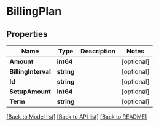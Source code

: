 # BillingPlan

## Properties
Name | Type | Description | Notes
------------ | ------------- | ------------- | -------------
**Amount** | **int64** |  | [optional] 
**BillingInterval** | **string** |  | [optional] 
**Id** | **string** |  | [optional] 
**SetupAmount** | **int64** |  | [optional] 
**Term** | **string** |  | [optional] 

[[Back to Model list]](../README.md#documentation-for-models) [[Back to API list]](../README.md#documentation-for-api-endpoints) [[Back to README]](../README.md)


